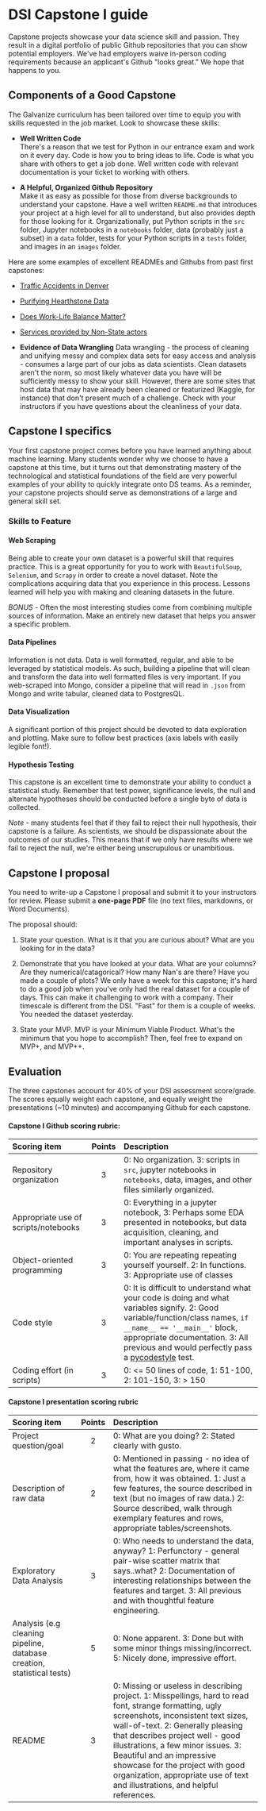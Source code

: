 # DSI Capstone I guide

Capstone projects showcase your data science skill and passion.  They 
result in a digital portfolio of public Github repositories that you can show 
potential employers.  We've had employers waive in-person coding requirements 
because an applicant's Github "looks great."  We hope that happens to you.

## Components of a Good Capstone
The Galvanize curriculum has been tailored over time to equip you with skills 
requested in the job market.  Look to showcase these skills: 

* **Well Written Code**  
There's a reason that we test for Python in our entrance exam and work on it 
every day.  Code is how you to bring ideas to life.  Code is what you share with
others to get a job done.  Well written code with relevant documentation is your
ticket to working with others.

* **A Helpful, Organized Github Repository**  
Make it as easy as possible for those from diverse backgrounds to understand your 
capstone.  Have a well written `README.md` that introduces your project at a high 
level for all to understand, but also provides depth for those looking for it. 
Organizationally, put Python scripts in the `src` folder, Jupyter notebooks in 
a `notebooks` folder, data (probably just a subset) in a `data` folder, tests
for your Python scripts in a `tests` folder, and images in an `images` folder.

Here are some examples of excellent READMEs and Githubs from past first capstones:
* [Traffic Accidents in Denver](https://github.com/johnherr/Traffic-Accidents-in-Denver)
* [Purifying Hearthstone Data](https://github.com/NJacobsohn/Hearthstone-Data-Analysis)
* [Does Work-Life Balance Matter?](https://github.com/tsandefer/dsi_capstone_1)
* [Services provided by Non-State actors](https://github.com/gagejane/Terrorism-NonViolent)

* **Evidence of Data Wrangling**
Data wrangling - the process of cleaning and unifying messy and complex data sets 
for easy access and analysis - consumes a large part of our jobs as data scientists. 
Clean datasets aren't the norm, so most likely whatever data you have will be 
sufficiently messy to show your skill.  However, there are some sites that host 
data that may have already been cleaned or featurized (Kaggle, for instance) that 
don't present much of a challenge.  Check with your instructors if you have questions 
about the cleanliness of your data.

## Capstone I specifics
Your first capstone project comes before you have learned anything about machine 
learning.  Many students wonder why we choose to have a capstone at this time, 
but it turns out that demonstrating mastery of the technological and statistical
foundations of the field are very powerful examples of your ability to quickly 
integrate onto DS teams.  As a reminder, your capstone projects should serve as 
demonstrations of a large and general skill set. 

### Skills to Feature
#### Web Scraping
Being able to create your own dataset is a powerful skill that requires practice.
This is a great opportunity for you to work with ```BeautifulSoup```, 
```Selenium```, and ```Scrapy``` in order to create a novel dataset.
Note the complications acquiring data that you experience in this process. 
Lessons learned will help you with making and cleaning datasets in the future. 

*BONUS* - Often the most interesting studies come from combining multiple sources 
of information.  Make an entirely new dataset that helps you answer a specific
problem.   

#### Data Pipelines
Information is not data.  Data is well formatted, regular, and able to be 
leveraged by statistical models.  As such, building a pipeline that will clean 
and transform the data into well formatted files is very important.  If you 
web-scraped into Mongo, consider a pipeline that will read in `.json` from Mongo 
and write tabular, cleaned data to PostgresQL.

#### Data Visualization
A significant portion of this project should be devoted to data exploration and plotting. 
Make sure to follow best practices (axis labels with easily legible font!).  

#### Hypothesis Testing
This capstone is an excellent time to demonstrate your ability to conduct a 
statistical study.  Remember that test power, significance levels, the null
and alternate hypotheses should be conducted before a single byte of data is 
collected.

*Note* - many students feel that if they fail to reject their null hypothesis, 
their capstone is a failure.  As scientists, we should be dispassionate about 
the outcomes of our studies.  This means that if we only have results where we 
fail to reject the null, we're either being unscrupulous or unambitious. 

## Capstone I proposal  

You need to write-up a Capstone I proposal and submit it to your instructors for
review.  Please submit a **one-page PDF** file (no text files, markdowns, or 
Word Documents).

The proposal should:

1) State your question.  What is it that you are curious about?  What are you looking 
for in the data?

2) Demonstrate that you have looked at your data.  What are your columns?  Are they
numerical/catagorical?  How many Nan's are there?  Have you made a couple of plots? 
We only have a week for this capstone; it's hard to do a good job when you've only 
had the real dataset for a couple of days.  This can make it challenging to 
work with a company.  Their timescale is different from the DSI.  "Fast" for them is a 
couple of weeks.  You needed the dataset yesterday.

3) State your MVP.  MVP is your Minimum Viable Product.  What's the minimum that you 
hope to accomplish?  Then, feel free to expand on MVP+, and MVP++.  

## Evaluation  
The three capstones account for 40% of your DSI assessment score/grade.  The scores
equally weight each capstone, and equally weight the presentations (~10 minutes) and 
accompanying Github for each capstone.  

#### Capstone I Github scoring rubric:

|Scoring item                          |Points | Description                                                 |
|:-------------------------------------|:-----:|:------------------------------------------------------------|
|Repository organization               |   3   | 0: No organization. 3: scripts in `src`, jupyter notebooks in `notebooks`, data, images, and other files similarly organized.|
|Appropriate use of scripts/notebooks  |   3   | 0: Everything in a jupyter notebook, 3: Perhaps some EDA presented in notebooks, but data acquisition, cleaning, and important analyses in scripts.|
|Object-oriented programming           |   3   | 0: You are repeating repeating yourself yourself. 2: In functions. 3: Appropriate use of classes|
|Code style                            |   3   | 0: It is difficult to understand what your code is doing and what variables signify. 2: Good variable/function/class names, `if __name__ == '__main__'` block, appropriate documentation.  3: All previous and would perfectly pass a [pycodestyle](https://pypi.org/project/pycodestyle/) test.|
|Coding effort (in scripts)            |   3   | 0: <= 50 lines of code, 1: 51-100, 2: 101-150, 3: > 150     |

#### Capstone I presentation scoring rubric
|Scoring item                          |Points | Description                                                 |
|:-------------------------------------|:-----:|:------------------------------------------------------------|
|Project question/goal                 |   2   | 0: What are you doing? 2: Stated clearly with gusto.        |
|Description of raw data               |   2   | 0: Mentioned in passing - no idea of what the features are, where it came from, how it was obtained.  1: Just a few features, the source described in text (but no images of raw data.) 2: Source described, walk through exemplary features and rows, appropriate tables/screenshots.|
|Exploratory Data Analysis             |   3   | 0: Who needs to understand the data, anyway? 1: Perfunctory - general pair-wise scatter matrix that says..what? 2:  Documentation of interesting relationships between the features and target. 3: All previous and with thoughtful feature engineering.|
|Analysis (e.g cleaning pipeline, database creation, statistical tests) |   5   | 0: None apparent. 3: Done but with some minor things missing/incorrect.  5: Nicely done, impressive effort.| 
|README                                |   3   | 0: Missing or useless in describing project.  1: Misspellings, hard to read font, strange formatting, ugly screenshots, inconsistent text sizes, wall-of-text. 2: Generally pleasing that describes project well - good illustrations, a few minor issues. 3: Beautiful and an impressive showcase for the project with good organization, appropriate use of text and illustrations, and helpful references.|


